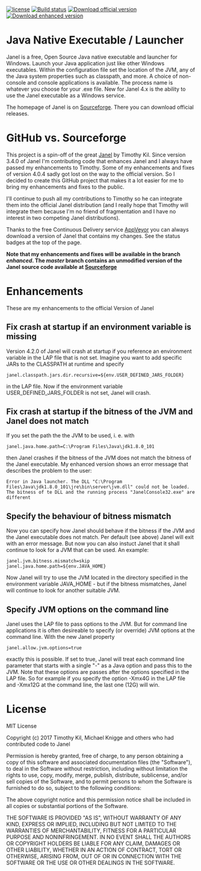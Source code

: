 [![license](https://img.shields.io/github/license/mashape/apistatus.svg)](https://opensource.org/licenses/MIT)
[![Build status](https://ci.appveyor.com/api/projects/status/yelrh6y19v32ktg6/branch/enhanced?svg=true)](https://ci.appveyor.com/project/michaelknigge/janel/branch/enhanced)
[![Download official version](https://img.shields.io/badge/Download-Official_version-orange.svg)](https://sourceforge.net/projects/janel/files/latest/download)
[![Download enhanced version](https://img.shields.io/badge/Download-Enhanced_version-orange.svg)](https://ci.appveyor.com/api/projects/michaelknigge/janel/artifacts/janel-enhanced.7z?branch=enhanced)

# Java Native Executable / Launcher
Janel is a free, Open Source Java native executable and launcher for Windows. Launch your Java application just like other
Windows executables. Within the configuration file set the location of the JVM, any of the Java system properties such as
classpath, and more. A choice of non-console and console applications is available. The process name is whatever you choose
for your .exe file. New for Janel 4.x is the ability to use the Janel executable as a Windows service.

The homepage of Janel is on [Sourceforge](https://sourceforge.net/projects/janel/). There you can download official releases.

# GitHub vs. Sourceforge
This project is a spin-off of the great [Janel](https://sourceforge.net/projects/janel/) by Timothy Kil.
Since version 3.4.0 of Janel I'm contributing code that enhances Janel and I always have passed my enhancements
to Timothy. Some of my enhancements and fixes of version 4.0.4 sadly got lost on the way to the official version.
So I decided to create this GitHub project that makes it a lot easier for me to bring my enhancements and fixes
to the public. 

I'll continue to push all my contributions to Timothy so he can integrate them into the official Janel distribution
(and I really hope that Timothy will integrate them because I'm no friend of fragmentation and I have no interest
in two competing Janel distributions).

Thanks to the free Continuous Delivery service [AppVeyor](https://www.appveyor.com/) you can always
download a version of Janel that contains my changes. See the status badges at the top of the page.

**Note that my enhancements and fixes will be available in the branch _enhanced_. The _master_ branch contains an unmodified version of the Janel source code available at [Sourceforge](https://sourceforge.net/projects/janel/)**

# Enhancements
These are my enhancements to the official Version of Janel
## Fix crash at startup if an environment variable is missing
Version 4.2.0 of Janel will crash at startup if you reference an environment variable in the LAP file that is not set. Imagine you want to add specific JARs to the CLASSPATH at runtime and specify

    janel.classpath.jars.dir.recursive=${env.USER_DEFINED_JARS_FOLDER}
    
in the LAP file. Now if the environment variable USER_DEFINED_JARS_FOLDER is not set, Janel will crash.

## Fix crash at startup if the bitness of the JVM and Janel does not match
If you set the path the the JVM to be used, i. e. with

    janel.java.home.path=C:\Program Files\Java\jdk1.8.0_101
    
then Janel crashes if the bitness of the JVM does not match the bitness of the Janel executable. My enhanced version shows an error message that describes the problem to the user:

    Error in Java launcher. The DLL "C:\Program Files\Java\jdk1.8.0_101\jre\bin\server\jvm.dll" could not be loaded. The bitness of te DLL and the running process "JanelConsole32.exe" are different

## Specify the behaviour of bitness mismatch
Now you can specify how Janel should behave if the bitness if the JVM and the Janel executable does not match. Per default (see above) Janel will exit with an error message. But now you can also instuct Janel that it shall continue to look for a JVM that can be used. An example:

    janel.jvm.bitness.mismatch=skip
    janel.java.home.path=${env.JAVA_HOME}

Now Janel will try to use the JVM located in the directory specified in the environment variable JAVA_HOME - but if the bitness mismatches, Janel will continue to look for another suitable JVM.

## Specify JVM options on the command line
Janel uses the LAP file to pass options to the JVM. But for command line applications it is often desireable to specify (or override) JVM options at the command line. With the new Janel property

    janel.allow.jvm.options=true

exactly this is possible. If set to true, Janel will treat each command line parameter that starts with a single "-" as a Java option and pass this to the JVM. Note that these options are passes after the options specified in the LAP file. So for example if you specify the option -Xmx4G in the LAP file and -Xmx12G at the command line, the last one (12G) will win.

# License
MIT License

Copyright (c) 2017 Timothy Kil, Michael Knigge and others who had contributed code to Janel

Permission is hereby granted, free of charge, to any person obtaining a copy
of this software and associated documentation files (the "Software"), to deal
in the Software without restriction, including without limitation the rights
to use, copy, modify, merge, publish, distribute, sublicense, and/or sell
copies of the Software, and to permit persons to whom the Software is
furnished to do so, subject to the following conditions:

The above copyright notice and this permission notice shall be included in all
copies or substantial portions of the Software.

THE SOFTWARE IS PROVIDED "AS IS", WITHOUT WARRANTY OF ANY KIND, EXPRESS OR
IMPLIED, INCLUDING BUT NOT LIMITED TO THE WARRANTIES OF MERCHANTABILITY,
FITNESS FOR A PARTICULAR PURPOSE AND NONINFRINGEMENT. IN NO EVENT SHALL THE
AUTHORS OR COPYRIGHT HOLDERS BE LIABLE FOR ANY CLAIM, DAMAGES OR OTHER
LIABILITY, WHETHER IN AN ACTION OF CONTRACT, TORT OR OTHERWISE, ARISING FROM,
OUT OF OR IN CONNECTION WITH THE SOFTWARE OR THE USE OR OTHER DEALINGS IN THE
SOFTWARE.
